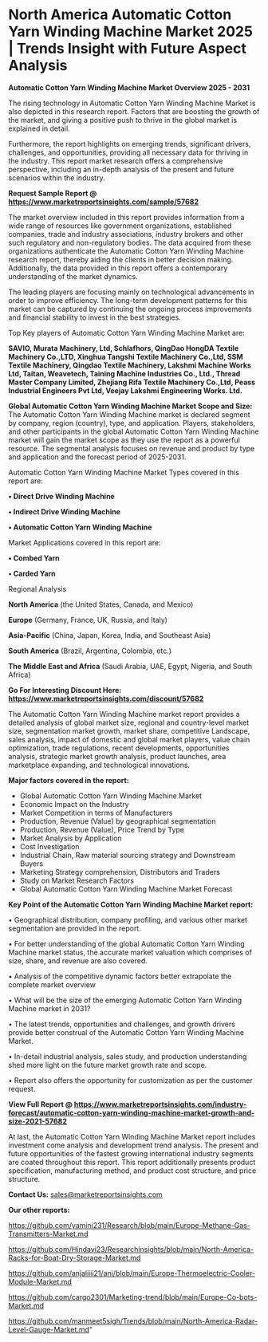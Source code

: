 # North America Automatic Cotton Yarn Winding Machine Market 2025 | Trends Insight with Future Aspect Analysis

<Strong> Automatic Cotton Yarn Winding Machine Market Overview 2025 - 2031</strong>

The rising technology in Automatic Cotton Yarn Winding Machine Market is also depicted in this research report. Factors that are boosting the growth of the market, and giving a positive push to thrive in the global market is explained in detail.

Furthermore, the report highlights on emerging trends, significant drivers, challenges, and opportunities, providing all necessary data for thriving in the industry. This report market research offers a comprehensive perspective, including an in-depth analysis of the present and future scenarios within the industry.

<strong>Request Sample Report @ <a href=https://www.marketreportsinsights.com/sample/57682>https://www.marketreportsinsights.com/sample/57682</a></strong>

The market overview included in this report provides information from a wide range of resources like government organizations, established companies, trade and industry associations, industry brokers and other such regulatory and non-regulatory bodies. The data acquired from these organizations authenticate the Automatic Cotton Yarn Winding Machine research report, thereby aiding the clients in better decision making. Additionally, the data provided in this report offers a contemporary understanding of the market dynamics.

The leading players are focusing mainly on technological advancements in order to improve efficiency. The long-term development patterns for this market can be captured by continuing the ongoing process improvements and financial stability to invest in the best strategies.

Top Key players of Automatic Cotton Yarn Winding Machine Market are:

<strong>SAVIO, Murata Machinery, Ltd, Schlafhors, QingDao HongDA Textile Machinery Co.,LTD, Xinghua Tangshi Textile Machinery Co.,Ltd, SSM Textile Machinery, Qingdao Textile Machinery, Lakshmi Machine Works Ltd, Taitan, Weavetech, Taining Machine Industries Co., Ltd., Thread Master Company Limited, Zhejiang Rifa Textile Machinery Co.,Ltd, Peass Industrial Engineers Pvt Ltd, Veejay Lakshmi Engineering Works. Ltd.</strong>

<strong><b>Global Automatic Cotton Yarn Winding Machine Market Scope and Size:</b></strong>
The Automatic Cotton Yarn Winding Machine market is declared segment by company, region (country), type, and application. Players, stakeholders, and other participants in the global Automatic Cotton Yarn Winding Machine market will gain the market scope as they use the report as a powerful resource. The segmental analysis focuses on revenue and product by type and application and the forecast period of 2025-2031.

Automatic Cotton Yarn Winding Machine Market Types covered in this report are:

<strong>• Direct Drive Winding Machine

• Indirect Drive Winding Machine

• Automatic Cotton Yarn Winding Machine</strong>

Market Applications covered in this report are:

<strong>• Combed Yarn

• Carded Yarn</strong> 

Regional Analysis

<strong>North America</strong> (the United States, Canada, and Mexico)

<strong>Europe</strong> (Germany, France, UK, Russia, and Italy)

<strong>Asia-Pacific</strong> (China, Japan, Korea, India, and Southeast Asia)

<strong>South America</strong> (Brazil, Argentina, Colombia, etc.)

<strong>The Middle East and Africa</strong> (Saudi Arabia, UAE, Egypt, Nigeria, and South Africa)

<strong>Go For Interesting Discount Here: <a href=https://www.marketreportsinsights.com/discount/57682>https://www.marketreportsinsights.com/discount/57682</a></strong>

The Automatic Cotton Yarn Winding Machine market report provides a detailed analysis of global market size, regional and country-level market size, segmentation market growth, market share, competitive Landscape, sales analysis, impact of domestic and global market players, value chain optimization, trade regulations, recent developments, opportunities analysis, strategic market growth analysis, product launches, area marketplace expanding, and technological innovations.

<strong><b>Major factors covered in the report:</b></strong>
<ul>
  <li>Global Automatic Cotton Yarn Winding Machine Market </li>
  <li>Economic Impact on the Industry</li>
  <li>Market Competition in terms of Manufacturers</li>
  <li>Production, Revenue (Value) by geographical segmentation</li>
  <li>Production, Revenue (Value), Price Trend by Type</li>
  <li>Market Analysis by Application</li>
  <li>Cost Investigation</li>
  <li>Industrial Chain, Raw material sourcing strategy and Downstream Buyers</li>
  <li>Marketing Strategy comprehension, Distributors and Traders</li>
  <li>Study on Market Research Factors</li>
  <li>Global Automatic Cotton Yarn Winding Machine Market Forecast</li>
</ul>

<strong><b>Key Point of the Automatic Cotton Yarn Winding Machine Market report:</b></strong>

• Geographical distribution, company profiling, and various other market segmentation are provided in the report.

• For better understanding of the global Automatic Cotton Yarn Winding Machine market status, the accurate market valuation which comprises of size, share, and revenue are also covered.

• Analysis of the competitive dynamic factors better extrapolate the complete market overview

• What will be the size of the emerging Automatic Cotton Yarn Winding Machine market in 2031?

• The latest trends, opportunities and challenges, and growth drivers provide better construal of the Automatic Cotton Yarn Winding Machine Market.

• In-detail industrial analysis, sales study, and production understanding shed more light on the future market growth rate and scope.

• Report also offers the opportunity for customization as per the customer request.

<strong><b>View Full Report @ <a href=https://www.marketreportsinsights.com/industry-forecast/automatic-cotton-yarn-winding-machine-market-growth-and-size-2021-57682>https://www.marketreportsinsights.com/industry-forecast/automatic-cotton-yarn-winding-machine-market-growth-and-size-2021-57682</a></b></strong>


At last, the Automatic Cotton Yarn Winding Machine Market report includes investment come analysis and development trend analysis. The present and future opportunities of the fastest growing international industry segments are coated throughout this report. This report additionally presents product specification, manufacturing method, and product cost structure, and price structure.

<strong>Contact Us:</strong>
sales@marketreportsinsights.com

<strong>Our other reports:</strong>

<a href=https://github.com/yamini231/Research/blob/main/Europe-Methane-Gas-Transmitters-Market.md>https://github.com/yamini231/Research/blob/main/Europe-Methane-Gas-Transmitters-Market.md</a>

<a href=https://github.com/Hindavi23/Researchinsights/blob/main/North-America-Racks-for-Boat-Dry-Storage-Market.md>https://github.com/Hindavi23/Researchinsights/blob/main/North-America-Racks-for-Boat-Dry-Storage-Market.md</a>

<a href=https://github.com/anjaliiii21/ani/blob/main/Europe-Thermoelectric-Cooler-Module-Market.md>https://github.com/anjaliiii21/ani/blob/main/Europe-Thermoelectric-Cooler-Module-Market.md</a>

<a href=https://github.com/cargo2301/Marketing-trend/blob/main/Europe-Co-bots-Market.md>https://github.com/cargo2301/Marketing-trend/blob/main/Europe-Co-bots-Market.md</a>

<a href=https://github.com/manmeet5sigh/Trends/blob/main/North-America-Radar-Level-Gauge-Market.md>https://github.com/manmeet5sigh/Trends/blob/main/North-America-Radar-Level-Gauge-Market.md</a>"
